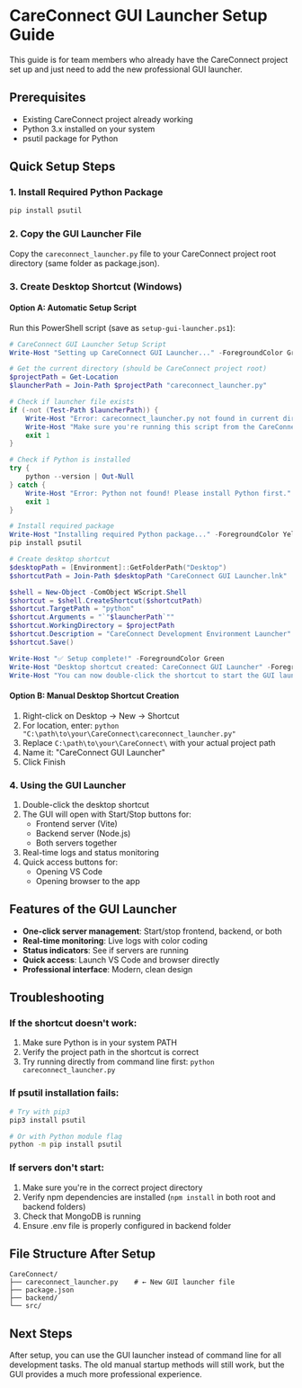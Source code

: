 # CareConnect GUI Launcher Setup Guide

This guide is for team members who already have the CareConnect project set up and just need to add the new professional GUI launcher.

## Prerequisites
- Existing CareConnect project already working
- Python 3.x installed on your system
- psutil package for Python

## Quick Setup Steps

### 1. Install Required Python Package
```bash
pip install psutil
```

### 2. Copy the GUI Launcher File
Copy the `careconnect_launcher.py` file to your CareConnect project root directory (same folder as package.json).

### 3. Create Desktop Shortcut (Windows)

#### Option A: Automatic Setup Script
Run this PowerShell script (save as `setup-gui-launcher.ps1`):

```powershell
# CareConnect GUI Launcher Setup Script
Write-Host "Setting up CareConnect GUI Launcher..." -ForegroundColor Green

# Get the current directory (should be CareConnect project root)
$projectPath = Get-Location
$launcherPath = Join-Path $projectPath "careconnect_launcher.py"

# Check if launcher file exists
if (-not (Test-Path $launcherPath)) {
    Write-Host "Error: careconnect_launcher.py not found in current directory!" -ForegroundColor Red
    Write-Host "Make sure you're running this script from the CareConnect project root." -ForegroundColor Yellow
    exit 1
}

# Check if Python is installed
try {
    python --version | Out-Null
} catch {
    Write-Host "Error: Python not found! Please install Python first." -ForegroundColor Red
    exit 1
}

# Install required package
Write-Host "Installing required Python package..." -ForegroundColor Yellow
pip install psutil

# Create desktop shortcut
$desktopPath = [Environment]::GetFolderPath("Desktop")
$shortcutPath = Join-Path $desktopPath "CareConnect GUI Launcher.lnk"

$shell = New-Object -ComObject WScript.Shell
$shortcut = $shell.CreateShortcut($shortcutPath)
$shortcut.TargetPath = "python"
$shortcut.Arguments = "`"$launcherPath`""
$shortcut.WorkingDirectory = $projectPath
$shortcut.Description = "CareConnect Development Environment Launcher"
$shortcut.Save()

Write-Host "✅ Setup complete!" -ForegroundColor Green
Write-Host "Desktop shortcut created: CareConnect GUI Launcher" -ForegroundColor Cyan
Write-Host "You can now double-click the shortcut to start the GUI launcher." -ForegroundColor Cyan
```

#### Option B: Manual Desktop Shortcut Creation
1. Right-click on Desktop → New → Shortcut
2. For location, enter: `python "C:\path\to\your\CareConnect\careconnect_launcher.py"`
3. Replace `C:\path\to\your\CareConnect\` with your actual project path
4. Name it: "CareConnect GUI Launcher"
5. Click Finish

### 4. Using the GUI Launcher

1. Double-click the desktop shortcut
2. The GUI will open with Start/Stop buttons for:
   - Frontend server (Vite)
   - Backend server (Node.js)
   - Both servers together
3. Real-time logs and status monitoring
4. Quick access buttons for:
   - Opening VS Code
   - Opening browser to the app

## Features of the GUI Launcher

- **One-click server management**: Start/stop frontend, backend, or both
- **Real-time monitoring**: Live logs with color coding
- **Status indicators**: See if servers are running
- **Quick access**: Launch VS Code and browser directly
- **Professional interface**: Modern, clean design

## Troubleshooting

### If the shortcut doesn't work:
1. Make sure Python is in your system PATH
2. Verify the project path in the shortcut is correct
3. Try running directly from command line first: `python careconnect_launcher.py`

### If psutil installation fails:
```bash
# Try with pip3
pip3 install psutil

# Or with Python module flag
python -m pip install psutil
```

### If servers don't start:
1. Make sure you're in the correct project directory
2. Verify npm dependencies are installed (`npm install` in both root and backend folders)
3. Check that MongoDB is running
4. Ensure .env file is properly configured in backend folder

## File Structure After Setup
```
CareConnect/
├── careconnect_launcher.py    # ← New GUI launcher file
├── package.json
├── backend/
└── src/
```

## Next Steps
After setup, you can use the GUI launcher instead of command line for all development tasks. The old manual startup methods will still work, but the GUI provides a much more professional experience.
